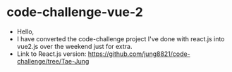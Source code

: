 # code-challenge-vue-2

- Hello,
- I have converted the code-challenge project I've done with react.js into vue2.js over the weekend just for extra.
- Link to React.js version: https://github.com/jung8821/code-challenge/tree/Tae-Jung
